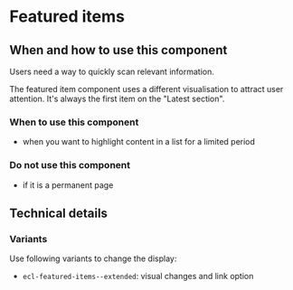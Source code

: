 # Featured items

## When and how to use this component

Users need a way to quickly scan relevant information.

The featured item component uses a different visualisation to attract user attention. It's always the first item on the "Latest section".

### When to use this component

- when you want to highlight content in a list for a limited period

### Do not use this component

- if it is a permanent page

## Technical details

### Variants

Use following variants to change the display:

- `ecl-featured-items--extended`: visual changes and link option
